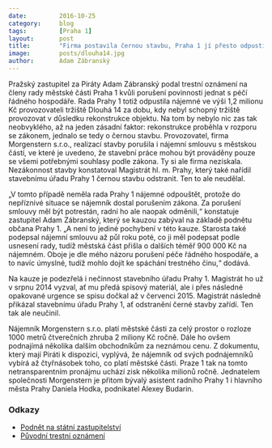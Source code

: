 ```yaml
---
date:         2016-10-25
category:     blog
tags:         [Praha 1]
layout:       post
title:        "Firma postavila černou stavbu, Praha 1 jí přesto odpustila nájemné" 
image:        posts/dlouha14.jpg
author:       Adam Zábranský
---
```


Pražský zastupitel za Piráty Adam Zábranský podal trestní oznámení na členy rady městské části Praha 1 kvůli porušení povinnosti jednat s péčí řádného hospodáře. Rada Prahy 1 totiž odpustila nájemné ve výši 1,2 milionu Kč provozovateli tržiště Dlouhá 14 za dobu, kdy nebyl schopný tržiště provozovat v důsledku rekonstrukce objektu. Na tom by nebylo nic zas tak neobvyklého, až na jeden zásadní faktor: rekonstrukce proběhla v rozporu se zákonem, jednalo se tedy o černou stavbu. Provozovatel, firma Morgenstern s.r.o., realizací stavby porušila i nájemní smlouvu s městskou částí, ve které je uvedeno, že stavební práce mohou být prováděny pouze se všemi potřebnými souhlasy podle zákona. Ty si ale firma nezískala. Nezákonnost stavby konstatoval Magistrát hl. m. Prahy, který také nařídil stavebnímu úřadu Prahy 1 černou stavbu odstranit. Ten to ale neudělal.

„V tomto případě neměla rada Prahy 1 nájemné odpouštět, protože do nepříznivé situace se nájemník dostal porušením zákona. Za porušení smlouvy měl být potrestán, radní ho ale naopak odměnili,“ konstatuje zastupitel Adam Zábranský, který se kauzou zabýval na základě podnětu občana Prahy 1. „A není to jediné pochybení v této kauze. Starosta také podepsal nájemní smlouvu až půl roku poté, co ji měl podepsat podle usnesení rady, tudíž městská část přišla o dalších téměř 900 000 Kč na nájemném. Oboje je dle mého názoru porušení péče řádného hospodáře, a to navíc úmyslné, tudíž mohlo dojít ke spáchání trestného činu,“ dodává.

Na kauze je podezřelá i nečinnost stavebního úřadu Prahy 1. Magistrát ho už v srpnu 2014 vyzval, ať mu předá spisový materiál, ale i přes následné opakované urgence se spisu dočkal až v červenci 2015. Magistrát následně přikázal stavebnímu úřadu Prahy 1, ať odstranění černé stavby zařídí. Ten tak ale neučinil.

Nájemník Morgenstern s.r.o. platí městské části za celý prostor o rozloze 1000 metrů čtverečních zhruba 2 miliony Kč ročně. Dále ho ovšem podnajímá několika dalším obchodníkům za neznámou cenu. Z dokumentu, který mají Piráti k dispozici, vyplývá, že nájemník od svých podnájemníků vybírá až čtyřnásobek toho, co platí městské části. Praze 1 tak na tomto netransparentním pronájmu uchází zisk několika milionů ročně. Jednatelem společnosti Morgenstern je přitom bývalý asistent radního Prahy 1 i hlavního města Prahy Daniela Hodka, podnikatel Alexey Budarin.

### Odkazy

* [Podnět na státní zastupitelství](https://github.com/pirati-byro/spisy-zk-pha-2016/blob/master/2793-dlouha-14/04-podnet-na-sz/podnet.pdf)
* [Původní trestní oznámení](https://github.com/pirati-byro/spisy-zk-pha-2016/blob/master/2793-dlouha-14/01-to/to-dlouha14.pdf)
